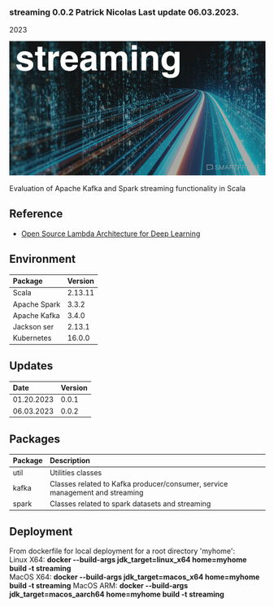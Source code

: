 ### streaming  0.0.2 Patrick Nicolas Last update 06.03.2023.    
2023


![Evaluation and tips for Kafka and Spark streaming](images/streaming.jpg)


Evaluation of Apache Kafka and Spark streaming functionality in Scala

## Reference
- [Open Source Lambda Architecture for Deep Learning](http://patricknicolas.blogspot.com/2021/06/open-source-lambda-architecture-for.html)


## Environment
| Package      | Version |
|:-------------|:--------|
| Scala        | 2.13.11 |
| Apache Spark | 3.3.2   |
| Apache Kafka | 3.4.0   |
| Jackson ser  | 2.13.1  |
| Kubernetes   | 16.0.0  |



## Updates
| Date       | Version |
|:-----------|:--------|
| 01.20.2023 | 0.0.1   |
| 06.03.2023 | 0.0.2   |


## Packages
|Package|Description|
|:--|:--|
|util|Utilities classes|
|kafka|Classes related to Kafka producer/consumer, service management and streaming|
|spark|Classes related to spark datasets and streaming     


## Deployment
From dockerfile for local deployment for a root directory 'myhome':    
Linux X64: **docker --build-args jdk_target=linux_x64 home=myhome build -t streaming**         
MacOS X64: **docker --build-args jdk_target=macos_x64 home=myhome build -t streaming**
MacOS ARM: **docker --build-args jdk_target=macos_aarch64 home=myhome build -t streaming**

